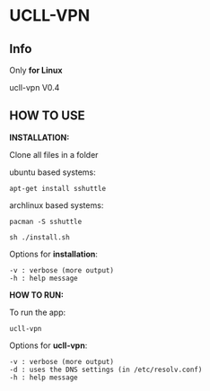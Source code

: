 # UCLL-VPN

Info
-
Only **for Linux**

ucll-vpn V0.4

HOW TO USE
-
**INSTALLATION:**

Clone all files in a folder

ubuntu based systems:

```
apt-get install sshuttle
```

archlinux based systems:

```
pacman -S sshuttle
```

```
sh ./install.sh
```
Options for **installation**:
```
-v : verbose (more output)
-h : help message
```


**HOW TO RUN:**

To run the app:
```
ucll-vpn
```
Options for **ucll-vpn**:
```
-v : verbose (more output)
-d : uses the DNS settings (in /etc/resolv.conf)
-h : help message
```
